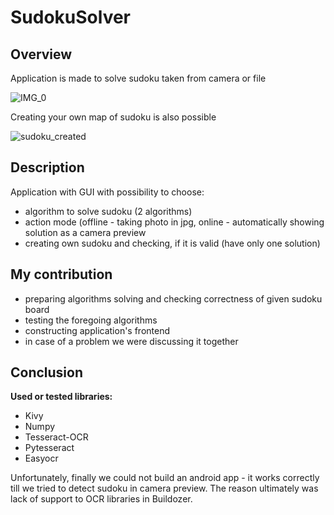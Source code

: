 # SudokuSolver

## Overview

Application is made to solve sudoku taken from camera or file

![IMG_0](https://user-images.githubusercontent.com/72568092/121086105-088e9e00-c7e3-11eb-9189-6b7cba0dc2d3.jpg)


Creating your own map of sudoku is also possible

![sudoku_created](https://user-images.githubusercontent.com/72568092/121086179-1e9c5e80-c7e3-11eb-8bb2-b0554449b4f9.jpg)

## Description

Application with GUI with possibility to choose:
- algorithm to solve sudoku (2 algorithms)
- action mode (offline - taking photo in jpg, online - automatically showing solution as a camera preview
- creating own sudoku and checking, if it is valid (have only one solution)

## My contribution

- preparing algorithms solving and checking correctness of given sudoku board
- testing the foregoing algorithms
- constructing application's frontend
- in case of a problem we were discussing it together

## Conclusion
**Used or tested libraries:**
- Kivy
- Numpy
- Tesseract-OCR
- Pytesseract
- Easyocr

Unfortunately, finally we could not build an android app - it works correctly till we tried to detect sudoku in camera preview. The reason ultimately was lack of support to OCR libraries in Buildozer.

